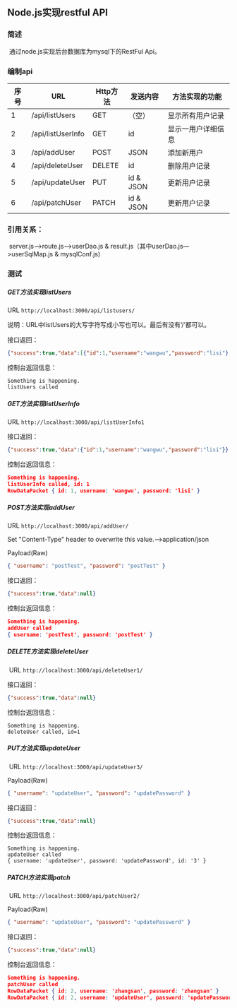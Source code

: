 ## Node.js实现restful API



### 简述

​	通过node.js实现后台数据库为mysql下的RestFul Api。


### 编制api


| 序号 | URL               | Http方法 | 发送内容  | 方法实现的功能     |
| ---- | ----------------- | -------- | --------- | ------------------ |
| 1    | /api/listUsers    | GET      | （空）    | 显示所有用户记录   |
| 2    | /api/listUserInfo | GET      | id        | 显示一用户详细信息 |
| 3    | /api/addUser      | POST     | JSON      | 添加新用户         |
| 4    | /api/deleteUser   | DELETE   | id        | 删除用户记录       |
| 5    | /api/updateUser   | PUT      | id & JSON | 更新用户记录       |
| 6    | /api/patchUser    | PATCH    | id & JSON | 更新用户记录       |



### 引用关系：

​	server.js—>route.js—>userDao.js & result.js（其中userDao.js—>userSqlMap.js & mysqlConf.js)



### 测试



##### GET方法实现listUsers

   URL	`http://localhost:3000/api/listusers/`

   说明：URL中listUsers的大写字符写成小写也可以。最后有没有‘/’都可以。


接口返回：

``````json
{"success":true,"data":[{"id":1,"username":"wangwu","password":"lisi"},{"id":2,"username":"zhangsan","password":"zhangsan"}]}
``````
控制台返回信息：

``````
Something is happening.
listUsers called
``````



##### GET方法实现listUserInfo

   URL	`http://localhost:3000/api/listUserInfo1`

接口返回：

``````json
{"success":true,"data":{"id":1,"username":"wangwu","password":"lisi"}}
``````

控制台返回信息：

``````json
Something is happening.
listUserInfo called, id: 1
RowDataPacket { id: 1, username: 'wangwu', password: 'lisi' }
``````



##### POST方法实现addUser

   URL	`http://localhost:3000/api/addUser/`

   Set "Content-Type" header to overwrite this value.-->application/json


Payload(Raw)


``````json
{ "username": "postTest", "password": "postTest" }
``````

接口返回：

``````json
{"success":true,"data":null}
``````

控制台返回信息：

``````json
Something is happening.
addUser called
{ username: 'postTest', password: 'postTest' }
``````



##### DELETE方法实现deleteUser

​	URL	`http://localhost:3000/api/deleteUser1/`

接口返回：

``````json
{"success":true,"data":null}
``````

控制台返回信息：

``````
Something is happening.
deleteUser called, id=1
``````



##### PUT方法实现updateUser

​	URL	`http://localhost:3000/api/updateUser3/`

Payload(Raw)

```json
{ "username": "updateUser", "password": "updatePassword" }
```

接口返回：

``````json
{"success":true,"data":null}
``````

控制台返回信息：

``````
Something is happening.
updateUser called
{ username: 'updateUser', password: 'updatePassword', id: '3' }
``````



##### PATCH方法实现patch

​	URL	`http://localhost:3000/api/patchUser2/`

Payload(Raw)

```json
{ "username": "updateUser", "password": "updatePassword" }
```

接口返回：

``````json
{"success":true,"data":null}
``````

控制台返回信息：

``````json
Something is happening.
patchUser called
RowDataPacket { id: 2, username: 'zhangsan', password: 'zhangsan' }
RowDataPacket { id: 2, username: 'updateUser', password: 'updatePassword' }
``````

